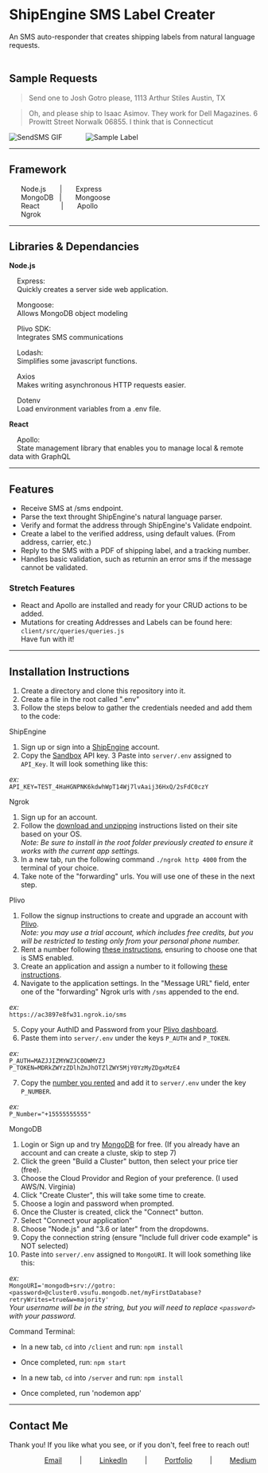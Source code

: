 # ShipEngine SMS Label Creater
<div style="page-break-after: always;"></div>
An SMS auto-responder that creates shipping labels from natural language requests. 
</br></br>

## Sample Requests

> Send one to Josh Gotro please, 1113 Arthur Stiles Austin, TX

> Oh, and please ship to Isaac Asimov. They work for Dell Magazines. 6 Prowitt Street Norwalk 06855. I think that is Connecticut


![SendSMS GIF](SESMS.gif)&nbsp; &nbsp; &nbsp; &nbsp; &nbsp; &nbsp; ![Sample Label](samplelabel.png)

---
## Framework 
&nbsp; &nbsp; &nbsp; Node.js &nbsp; &nbsp; &nbsp; | &nbsp; &nbsp; &nbsp; Express  
&nbsp; &nbsp; &nbsp; MongoDB &nbsp; | &nbsp; &nbsp; &nbsp; Mongoose  
&nbsp; &nbsp; &nbsp; React &nbsp; &nbsp; &nbsp; &nbsp; &nbsp; | &nbsp; &nbsp; &nbsp; Apollo  
&nbsp; &nbsp; &nbsp; Ngrok    

---
## Libraries & Dependancies
**Node.js**  

&nbsp; &nbsp; Express:  
&nbsp; &nbsp; Quickly creates a server side web application. 

&nbsp; &nbsp; Mongoose:  
&nbsp; &nbsp; Allows MongoDB object modeling

&nbsp; &nbsp; Plivo SDK:  
&nbsp; &nbsp; Integrates SMS communications

&nbsp; &nbsp; Lodash:  
&nbsp; &nbsp; Simplifies some javascript functions. 

&nbsp; &nbsp; Axios  
&nbsp; &nbsp; Makes writing asynchronous HTTP requests easier. 

&nbsp; &nbsp; Dotenv  
&nbsp; &nbsp; Load environment variables from a .env file. 

**React**  

&nbsp; &nbsp; Apollo:  
&nbsp; &nbsp; State management library that enables you to manage local & remote data with GraphQL

---
## Features

- Receive SMS at /sms endpoint.  
- Parse the text throught ShipEngine's natural language parser. 
- Verify and format the address through ShipEngine's Validate endpoint. 
- Create a label to the verified address, using default values. (From address, carrier, etc.)
- Reply to the SMS with a PDF of shipping label, and a tracking number. 
- Handles basic validation, such as returnin an error sms if the message cannot be validated. 

### Stretch Features
- React and Apollo are installed and ready for your CRUD actions to be added. 
- Mutations for creating Addresses and Labels can be found here:  
 `client/src/queries/queries.js`  
Have fun with it!

---
## Installation Instructions

1. Create a directory and clone this repository into it.  
2. Create a file in the root called ".env"
3. Follow the steps below to gather the credentials needed and add them to the code: 

ShipEngine
1. Sign up or sign into a [ShipEngine](https://app.shipengine.com/) account. 
2. Copy the [Sandbox](https://www.shipengine.com/docs/sandbox/) API key.
3 Paste into `server/.env` assigned to `API_Key`. It will look something like this:    

*ex:*  
 ```API_KEY=TEST_4HaHGNPNK6kdwhWpT14Wj7lvAaij36HxQ/2sFdC0czY``` 

Ngrok  
1. Sign up for an account.  
2. Follow the [download and unzipping](https://dashboard.ngrok.com/get-started/setup) instructions listed on their site based on your OS.  
*Note: Be sure to install in the root folder previously created to ensure it works with the current app settings.*
3. In a new tab, run the following command `./ngrok http 4000` from the terminal of your choice. 
4. Take note of the "forwarding" urls. You will use one of these in the next step. 

Plivo  
1. Follow the signup instructions to create and upgrade an account with [Plivo](https://console.plivo.com/accounts/register/).  
*Note: you may use a trial account, which includes free credits, but you will be restricted to testing only from your personal phone number.*  
2. Rent a number following [these instructions](https://support.plivo.com/hc/en-us/articles/360041397412-How-can-I-rent-a-phone-number-), ensuring to choose one that is SMS enabled. 
3. Create an application and assign a number to it following [these instructions](https://support.plivo.com/hc/en-us/articles/360041395852-How-can-I-set-up-an-application-and-assign-a-number-to-it-). 
4. Navigate to the application settings. In the "Message URL" field, enter one of the "forwarding" Ngrok urls with `/sms` appended to the end.  

*ex:*  
```https://ac3897e8fw31.ngrok.io/sms```

5. Copy your AuthID and Password from your [Plivo dashboard](https://console.plivo.com/dashboard/). 
6. Paste them into `server/.env` under the keys  `P_AUTH` and `P_TOKEN`.  

*ex:*  
```P_AUTH=MAZJJIZMYWZJC0OWMYZJ```  
```P_TOKEN=MDRkZWYzZDlhZmJhOTZlZWY5MjY0YzMyZDgxMzE4```

7. Copy the [number you rented](https://console.plivo.com/active-phone-numbers/) and add it to `server/.env` under the key  `P_NUMBER`.  
 
*ex:*  
```P_Number="+15555555555"```  

MongoDB  
1. Login or Sign up and try [MongoDB](https://www.mongodb.com/try) for free. (If you already have an account and can create a cluste, skip to step 7)
2. Click the green "Build a Cluster" button, then select your price tier (free). 
3. Choose the Cloud Providor and Region of your preference. (I used AWS/N. Virginia)
4. Click "Create Cluster", this will take some time to create. 
5. Choose a login and password when prompted. 
6. Once the Cluster is created, click the "Connect" button. 
7. Select "Connect your application"
8. Choose "Node.js" and "3.6 or later" from the dropdowns. 
9. Copy the connection string (ensure "Include full driver code example" is NOT selected)
10. Paste into `server/.env` assigned to `MongoURI`. It will look something like this:  

*ex:*  
 ```MongoURI='mongodb+srv://gotro:<password>@cluster0.vsufu.mongodb.net/myFirstDatabase?retryWrites=true&w=majority'```  
*Your username will be in the string, but you will need to replace `<password>` with your password.*


Command Terminal:
- In a new tab, `cd` into `/client` and run:  `npm install`
- Once completed, run: `npm start`

- In a new tab, `cd` into `/server` and run:  `npm install`
- Once completed, run 'nodemon app'


---
## Contact Me

Thank you! If you like what you see, or if you don't, feel free to reach out!

&nbsp; &nbsp; &nbsp; &nbsp; &nbsp; &nbsp; &nbsp; &nbsp; &nbsp; [Email](joshuagauthreaux@gmail.com)&nbsp; &nbsp; &nbsp; &nbsp; &nbsp;| &nbsp; &nbsp; &nbsp; &nbsp; [LinkedIn](https://www.linkedin.com/in/josh-gauthreaux/)&nbsp; &nbsp; &nbsp; &nbsp; &nbsp;| &nbsp; &nbsp; &nbsp; &nbsp; [Portfolio](https://www.joshgotro.com)&nbsp; &nbsp; &nbsp; &nbsp; &nbsp;| &nbsp; &nbsp; &nbsp; &nbsp; [Medium](https://medium.com/@joshuagauthreaux)





